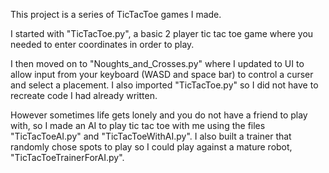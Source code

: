 This project is a series of TicTacToe games I made.

I started with "TicTacToe.py", a basic 2 player tic tac toe game where you needed to enter coordinates in order to play.

I then moved on to "Noughts_and_Crosses.py" where I updated to UI to allow input from your keyboard (WASD and space bar) to control a curser and select a placement. I also imported "TicTacToe.py" so I did not have to recreate code I had already written.

However sometimes life gets lonely and you do not have a friend to play with, so I made an AI to play tic tac toe with me using the files "TicTacToeAI.py" and "TicTacToeWithAI.py". I also built a trainer that randomly chose spots to play so I could play against a mature robot, "TicTacToeTrainerForAI.py".

